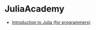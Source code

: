 # JuliaAcademy

* [Introduction to Julia (for programmers)](https://juliaacademy.com/courses/375479/certificate?certificate_first_issued=true)
